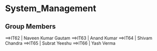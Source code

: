 # System_Management
## Group Members
  ==>IT62 | Naveen Kumar Gautam
  ==>IT63 | Anand Kumar
  ==>IT64 | Shivam Chandra
  ==>IT65 | Subrat Yeeshu
  ==>IT66 | Yash Verma
